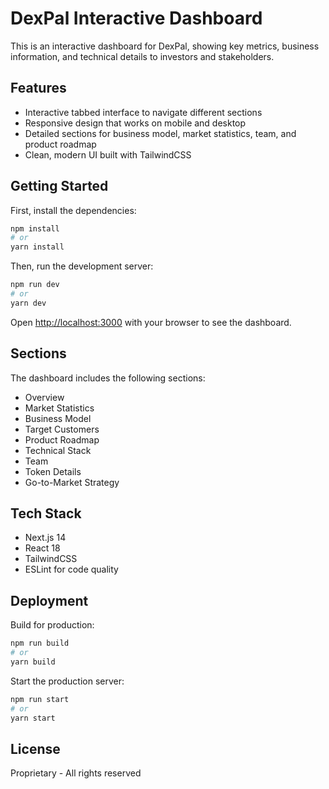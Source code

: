 # DexPal Interactive Dashboard

This is an interactive dashboard for DexPal, showing key metrics, business information, and technical details to investors and stakeholders.

## Features

- Interactive tabbed interface to navigate different sections
- Responsive design that works on mobile and desktop
- Detailed sections for business model, market statistics, team, and product roadmap
- Clean, modern UI built with TailwindCSS

## Getting Started

First, install the dependencies:

```bash
npm install
# or
yarn install
```

Then, run the development server:

```bash
npm run dev
# or
yarn dev
```

Open [http://localhost:3000](http://localhost:3000) with your browser to see the dashboard.

## Sections

The dashboard includes the following sections:

- Overview
- Market Statistics
- Business Model
- Target Customers
- Product Roadmap
- Technical Stack
- Team
- Token Details
- Go-to-Market Strategy

## Tech Stack

- Next.js 14
- React 18
- TailwindCSS
- ESLint for code quality

## Deployment

Build for production:

```bash
npm run build
# or
yarn build
```

Start the production server:

```bash
npm run start
# or
yarn start
```

## License

Proprietary - All rights reserved
